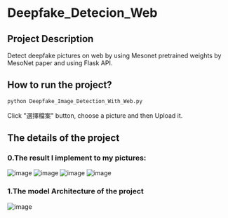 # Deepfake_Detecion_Web
## Project Description
Detect deepfake pictures on web by using Mesonet pretrained weights by MesoNet paper and using Flask API.
## How to run the project?

```sh
python Deepfake_Image_Detection_With_Web.py
```
Click "選擇檔案" button, choose a picture and then Upload it. 
## The details of the project
### 0.The result I implement to my pictures:
![image](https://user-images.githubusercontent.com/76461262/146398620-4ffc01fa-840f-462c-a86c-f1fc023d0d27.png)
![image](https://user-images.githubusercontent.com/76461262/146398647-bcab0819-28b4-4d9d-95c4-78dc3b708cd9.png)
![image](https://user-images.githubusercontent.com/76461262/146398667-78c07941-aee4-4dcc-9b4b-52cfd3f7afc7.png)
![image](https://user-images.githubusercontent.com/76461262/146398681-575fea16-832a-4dce-bce6-4265ef39e804.png)

### 1.The model Architecture of the project
![image](https://user-images.githubusercontent.com/76461262/141642624-62dc2b40-f635-4f5c-b1ce-dd4b184feacf.png)

